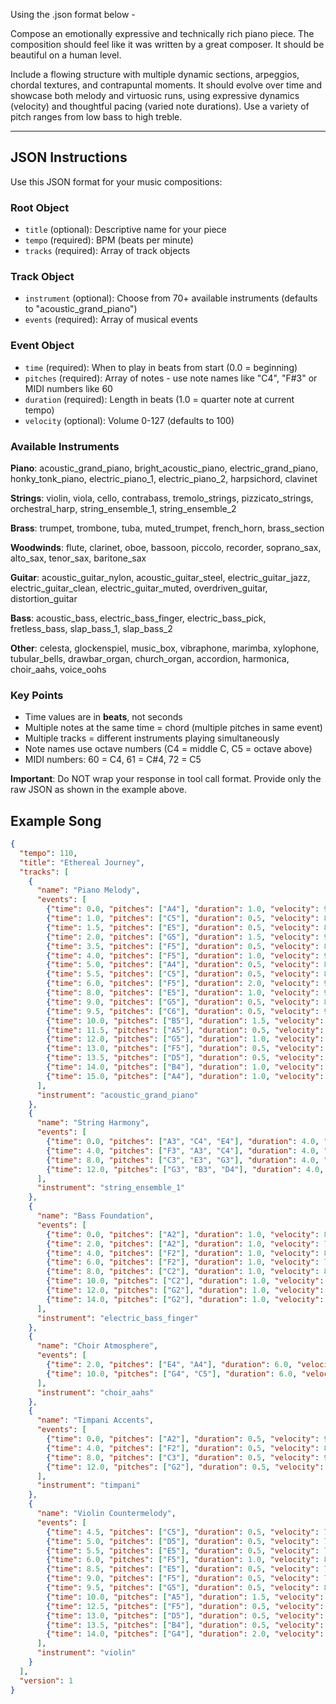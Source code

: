 Using the .json format below -

Compose an emotionally expressive and technically rich piano piece. The composition should feel like it was written by a great composer.  It should be beautiful on a human level.

Include a flowing structure with multiple dynamic sections, arpeggios, chordal textures, and contrapuntal moments. It should evolve over time and showcase both melody and virtuosic runs, using expressive dynamics (velocity) and thoughtful pacing (varied note durations).  Use a variety of pitch ranges from low bass to high treble.





-------------------

## JSON Instructions

Use this JSON format for your music compositions:

### Root Object
- `title` (optional): Descriptive name for your piece
- `tempo` (required): BPM (beats per minute)
- `tracks` (required): Array of track objects

### Track Object
- `instrument` (optional): Choose from 70+ available instruments (defaults to "acoustic_grand_piano")
- `events` (required): Array of musical events

### Event Object
- `time` (required): When to play in beats from start (0.0 = beginning)
- `pitches` (required): Array of notes - use note names like "C4", "F#3" or MIDI numbers like 60
- `duration` (required): Length in beats (1.0 = quarter note at current tempo)
- `velocity` (optional): Volume 0-127 (defaults to 100)

### Available Instruments
**Piano**: acoustic_grand_piano, bright_acoustic_piano, electric_grand_piano, honky_tonk_piano, electric_piano_1, electric_piano_2, harpsichord, clavinet

**Strings**: violin, viola, cello, contrabass, tremolo_strings, pizzicato_strings, orchestral_harp, string_ensemble_1, string_ensemble_2

**Brass**: trumpet, trombone, tuba, muted_trumpet, french_horn, brass_section

**Woodwinds**: flute, clarinet, oboe, bassoon, piccolo, recorder, soprano_sax, alto_sax, tenor_sax, baritone_sax

**Guitar**: acoustic_guitar_nylon, acoustic_guitar_steel, electric_guitar_jazz, electric_guitar_clean, electric_guitar_muted, overdriven_guitar, distortion_guitar

**Bass**: acoustic_bass, electric_bass_finger, electric_bass_pick, fretless_bass, slap_bass_1, slap_bass_2

**Other**: celesta, glockenspiel, music_box, vibraphone, marimba, xylophone, tubular_bells, drawbar_organ, church_organ, accordion, harmonica, choir_aahs, voice_oohs

### Key Points
- Time values are in **beats**, not seconds
- Multiple notes at the same time = chord (multiple pitches in same event)
- Multiple tracks = different instruments playing simultaneously
- Note names use octave numbers (C4 = middle C, C5 = octave above)
- MIDI numbers: 60 = C4, 61 = C#4, 72 = C5

**Important**: Do NOT wrap your response in tool call format. Provide only the raw JSON as shown in the example above.

## Example Song

```json
{
  "tempo": 110,
  "title": "Ethereal Journey",
  "tracks": [
    {
      "name": "Piano Melody",
      "events": [
        {"time": 0.0, "pitches": ["A4"], "duration": 1.0, "velocity": 90},
        {"time": 1.0, "pitches": ["C5"], "duration": 0.5, "velocity": 85},
        {"time": 1.5, "pitches": ["E5"], "duration": 0.5, "velocity": 80},
        {"time": 2.0, "pitches": ["G5"], "duration": 1.5, "velocity": 95},
        {"time": 3.5, "pitches": ["F5"], "duration": 0.5, "velocity": 85},
        {"time": 4.0, "pitches": ["F5"], "duration": 1.0, "velocity": 90},
        {"time": 5.0, "pitches": ["A4"], "duration": 0.5, "velocity": 85},
        {"time": 5.5, "pitches": ["C5"], "duration": 0.5, "velocity": 80},
        {"time": 6.0, "pitches": ["F5"], "duration": 2.0, "velocity": 95},
        {"time": 8.0, "pitches": ["E5"], "duration": 1.0, "velocity": 90},
        {"time": 9.0, "pitches": ["G5"], "duration": 0.5, "velocity": 85},
        {"time": 9.5, "pitches": ["C6"], "duration": 0.5, "velocity": 90},
        {"time": 10.0, "pitches": ["B5"], "duration": 1.5, "velocity": 100},
        {"time": 11.5, "pitches": ["A5"], "duration": 0.5, "velocity": 85},
        {"time": 12.0, "pitches": ["G5"], "duration": 1.0, "velocity": 90},
        {"time": 13.0, "pitches": ["F5"], "duration": 0.5, "velocity": 85},
        {"time": 13.5, "pitches": ["D5"], "duration": 0.5, "velocity": 80},
        {"time": 14.0, "pitches": ["B4"], "duration": 1.0, "velocity": 85},
        {"time": 15.0, "pitches": ["A4"], "duration": 1.0, "velocity": 90}
      ],
      "instrument": "acoustic_grand_piano"
    },
    {
      "name": "String Harmony",
      "events": [
        {"time": 0.0, "pitches": ["A3", "C4", "E4"], "duration": 4.0, "velocity": 65},
        {"time": 4.0, "pitches": ["F3", "A3", "C4"], "duration": 4.0, "velocity": 65},
        {"time": 8.0, "pitches": ["C3", "E3", "G3"], "duration": 4.0, "velocity": 70},
        {"time": 12.0, "pitches": ["G3", "B3", "D4"], "duration": 4.0, "velocity": 65}
      ],
      "instrument": "string_ensemble_1"
    },
    {
      "name": "Bass Foundation",
      "events": [
        {"time": 0.0, "pitches": ["A2"], "duration": 1.0, "velocity": 80},
        {"time": 2.0, "pitches": ["A2"], "duration": 1.0, "velocity": 75},
        {"time": 4.0, "pitches": ["F2"], "duration": 1.0, "velocity": 80},
        {"time": 6.0, "pitches": ["F2"], "duration": 1.0, "velocity": 75},
        {"time": 8.0, "pitches": ["C2"], "duration": 1.0, "velocity": 85},
        {"time": 10.0, "pitches": ["C2"], "duration": 1.0, "velocity": 80},
        {"time": 12.0, "pitches": ["G2"], "duration": 1.0, "velocity": 80},
        {"time": 14.0, "pitches": ["G2"], "duration": 1.0, "velocity": 75}
      ],
      "instrument": "electric_bass_finger"
    },
    {
      "name": "Choir Atmosphere",
      "events": [
        {"time": 2.0, "pitches": ["E4", "A4"], "duration": 6.0, "velocity": 50},
        {"time": 10.0, "pitches": ["G4", "C5"], "duration": 6.0, "velocity": 55}
      ],
      "instrument": "choir_aahs"
    },
    {
      "name": "Timpani Accents",
      "events": [
        {"time": 0.0, "pitches": ["A2"], "duration": 0.5, "velocity": 90},
        {"time": 4.0, "pitches": ["F2"], "duration": 0.5, "velocity": 85},
        {"time": 8.0, "pitches": ["C3"], "duration": 0.5, "velocity": 95},
        {"time": 12.0, "pitches": ["G2"], "duration": 0.5, "velocity": 90}
      ],
      "instrument": "timpani"
    },
    {
      "name": "Violin Countermelody",
      "events": [
        {"time": 4.5, "pitches": ["C5"], "duration": 0.5, "velocity": 70},
        {"time": 5.0, "pitches": ["D5"], "duration": 0.5, "velocity": 75},
        {"time": 5.5, "pitches": ["E5"], "duration": 0.5, "velocity": 70},
        {"time": 6.0, "pitches": ["F5"], "duration": 1.0, "velocity": 80},
        {"time": 8.5, "pitches": ["E5"], "duration": 0.5, "velocity": 70},
        {"time": 9.0, "pitches": ["F5"], "duration": 0.5, "velocity": 75},
        {"time": 9.5, "pitches": ["G5"], "duration": 0.5, "velocity": 80},
        {"time": 10.0, "pitches": ["A5"], "duration": 1.5, "velocity": 85},
        {"time": 12.5, "pitches": ["F5"], "duration": 0.5, "velocity": 70},
        {"time": 13.0, "pitches": ["D5"], "duration": 0.5, "velocity": 75},
        {"time": 13.5, "pitches": ["B4"], "duration": 0.5, "velocity": 70},
        {"time": 14.0, "pitches": ["G4"], "duration": 2.0, "velocity": 80}
      ],
      "instrument": "violin"
    }
  ],
  "version": 1
}
```